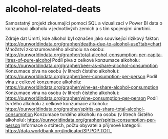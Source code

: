 # alcohol-related-deats

Samostatný projekt zkoumající pomocí SQL a vizualizací v Power BI data o konzumaci alkoholu v jednotlivých zemích a s tím spojenými úmrtími.

Zdroje dat
Úmrtí, kde alkohol byl označen jako související rizikový faktor: https://ourworldindata.org/grapher/deaths-due-to-alcohol-use?tab=chart
Množství zkonzumovaného alkoholu na osobu: https://ourworldindata.org/grapher/total-alcohol-consumption-per-capita-litres-of-pure-alcohol
Podíl piva z celkové konzumace alkoholu: https://ourworldindata.org/grapher/beer-as-share-alcohol-consumption
Konzumace piva na osobu (v litrech čistého alkoholu): https://ourworldindata.org/grapher/beer-consumption-per-person
Podíl vína z celkové konzumace alkoholu: https://ourworldindata.org/grapher/wine-as-share-alcohol-consumption
Konzumace vína na osobu (v litrech čistého alkoholu): https://ourworldindata.org/grapher/wine-consumption-per-person
Podíl tvrdého alkoholu z celkové konzumace alkoholu: https://ourworldindata.org/grapher/spirits-as-share-total-alcohol-consumption
Konzumace tvrdého alkoholu na osobu (v litrech čistého alkoholu): https://ourworldindata.org/grapher/spirits-consumption-per-person
Informace o státech, počtu obyvatel a příjmové kategorii: https://data.worldbank.org/indicator/SP.POP.TOTL
